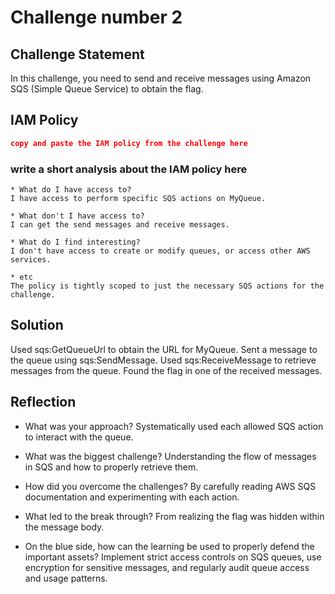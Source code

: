 # Challenge number 2

## Challenge Statement
In this challenge, you need to send and receive messages using Amazon SQS (Simple Queue Service) to obtain the flag.

## IAM Policy
```json
copy and paste the IAM policy from the challenge here
```
### write a short analysis about the IAM policy here
```
* What do I have access to?
I have access to perform specific SQS actions on MyQueue.

* What don't I have access to?
I can get the send messages and receive messages.

* What do I find interesting?
I don't have access to create or modify queues, or access other AWS services.

* etc
The policy is tightly scoped to just the necessary SQS actions for the challenge.
```

## Solution
Used sqs:GetQueueUrl to obtain the URL for MyQueue.
Sent a message to the queue using sqs:SendMessage.
Used sqs:ReceiveMessage to retrieve messages from the queue.
Found the flag in one of the received messages.


## Reflection
* What was your approach?
Systematically used each allowed SQS action to interact with the queue.

* What was the biggest challenge?
Understanding the flow of messages in SQS and how to properly retrieve them.

* How did you overcome the challenges?
By carefully reading AWS SQS documentation and experimenting with each action.

* What led to the break through?
From realizing the flag was hidden within the message body.

* On the blue side, how can the learning be used to properly defend the important assets? 
Implement strict access controls on SQS queues, use encryption for sensitive messages, and regularly audit queue access and usage patterns.
